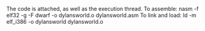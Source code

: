 The code is attached, as well as the execution thread.
To assemble: nasm -f elf32 -g -F dwarf -o dylansworld.o dylansworld.asm
To link and load: ld -m elf_i386 -o dylansworld dylansworld.o
